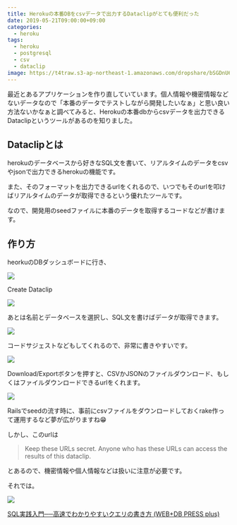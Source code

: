 ```yaml
---
title: Herokuの本番DBをcsvデータで出力するDataclipがとても便利だった
date: 2019-05-21T09:00:00+09:00
categories:
  - heroku
tags:
  - heroku
  - postgresql
  - csv
  - dataclip
image: https://t4traw.s3-ap-northeast-1.amazonaws.com/dropshare/bSGDnU6UsCQCMyOZpM5yWyW1veVLed5q.png
---
```

最近とあるアプリケーションを作り直していています。個人情報や機密情報などないデータなので「本番のデータでテストしながら開発したいなぁ」と思い良い方法ないかなぁと調べてみると、Herokuの本番dbからcsvデータを出力できるDataclipというツールがあるのを知りました。

<!--more-->

## Dataclipとは

herokuのデータベースから好きなSQL文を書いて、リアルタイムのデータをcsvやjsonで出力できるherokuの機能です。

また、そのフォーマットを出力できるurlをくれるので、いつでもそのurlを叩けばリアルタイムのデータが取得できるという優れたツールです。

なので、開発用のseedファイルに本番のデータを取得するコードなどが書けます。

## 作り方

heorkuのDBダッシュボードに行き、

![](https://t4traw.s3-ap-northeast-1.amazonaws.com/dropshare/VG1rpzqjxWJtCvBzkHo8awkA70ehqVNc.png)

Create Dataclip

![](https://t4traw.s3-ap-northeast-1.amazonaws.com/dropshare/Fig31bOyXD7Nj5DqKM3VjlG66rfE5CAJ.png)

あとは名前とデータベースを選択し、SQL文を書けばデータが取得できます。

![](https://t4traw.s3-ap-northeast-1.amazonaws.com/dropshare/9PVxQqp7OvJdtJyodoYC0U9XDqhIcqXN.png)

コードサジェストなどもしてくれるので、非常に書きやすいです。

![](https://t4traw.s3-ap-northeast-1.amazonaws.com/dropshare/APDL7lmXRUtNh22XYror6B6gYdtwCM3Y.png)

Download/Exportボタンを押すと、CSVかJSONのファイルダウンロード、もしくはファイルダウンロードできるurlをくれます。

![](https://t4traw.s3-ap-northeast-1.amazonaws.com/dropshare/hEVgeVZpe3fEdYdwFMH7pw01t97y8v2x.png)

Railsでseedの流す時に、事前にcsvファイルをダウンロードしておくrake作って運用するなど夢が広がりますね😁

しかし、このurlは

> Keep these URLs secret. Anyone who has these URLs can access the results of this dataclip.

とあるので、機密情報や個人情報などは扱いに注意が必要です。

それでは。

<div class="amazfy">
<a href="https://www.amazon.co.jp/dp/4774173010?tag=t4traw-22">
<img src="https://ws-fe.amazon-adsystem.com/widgets/q?_encoding=UTF8&ASIN=4774173010&Format=_SL250_&ID=AsinImage&MarketPlace=JP&ServiceVersion=20070822&WS=1&tag=t4traw-22&language=ja_JP">
<p>SQL実践入門──高速でわかりやすいクエリの書き方 (WEB+DB PRESS plus)</p>
</a>
</div>